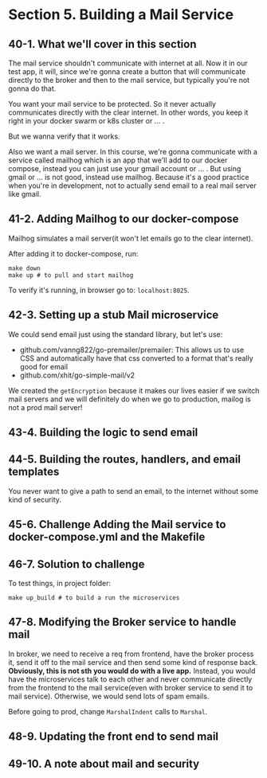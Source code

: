 # Section 5. Building a Mail Service

## 40-1. What we'll cover in this section
The mail service shouldn't communicate with internet at all. Now it in our test app, it will, since we're gonna create a button
that will communicate directly to the broker and then to the mail service, but typically you're not gonna do that.

You want your mail service to be protected. So it never actually communicates directly with the clear internet.
In other words, you keep it right in your docker swarm or k8s cluster or ... .

But we wanna verify that it works.

Also we want a mail server. In this course, we're gonna communicate with a service called mailhog which is an app that we'll add to
our docker compose, instead you can just use your gmail account or ... . But using gmail or ... is not good, instead use mailhog. Because
it's a good practice when you're in development, not to actually send email to a real mail server like gmail.

## 41-2. Adding Mailhog to our docker-compose
Mailhog simulates a mail server(it won't let emails go to the clear internet).

After adding it to docker-compose, run:
```shell
make down
make up # to pull and start mailhog
```

To verify it's running, in browser go to: `localhost:8025`.

## 42-3. Setting up a stub Mail microservice
We could send email just using the standard library, but let's use:
- github.com/vanng822/go-premailer/premailer: This allows us to use CSS and automatically have that css converted to a format that's really good
for email
- github.com/xhit/go-simple-mail/v2


We created the `getEncryption` because it makes our lives easier if we switch mail servers and we will definitely do when we go to production, mailog
is not a prod mail server!

## 43-4. Building the logic to send email

## 44-5. Building the routes, handlers, and email templates
You never want to give a path to send an email, to the internet without some kind of security.

## 45-6. Challenge Adding the Mail service to docker-compose.yml and the Makefile

## 46-7. Solution to challenge
To test things, in project folder:
```shell
make up_build # to build a run the microservices
```
## 47-8. Modifying the Broker service to handle mail
In broker, we need to receive a req from frontend, have the broker process it, send it off to the mail service and then send some kind of 
response back. **Obviously, this is not sth you would do with a live app.** Instead, you would have the microservices talk to each other and
never communicate directly from the frontend to the mail service(even with broker service to send it to mail service). Otherwise, we would
send lots of spam emails.

Before going to prod, change `MarshalIndent` calls to `Marshal`.

## 48-9. Updating the front end to send mail

## 49-10. A note about mail and security